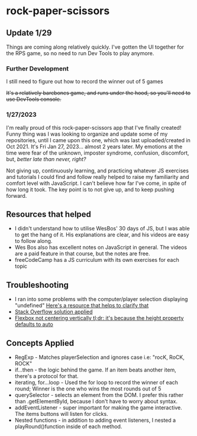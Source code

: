 # rock-paper-scissors

## Update 1/29
Things are coming along relatively quickly. I've gotten the UI together for the RPS game, so no need to run Dev Tools to play anymore. 

### Further Development
I still need to figure out how to record the winner out of 5 games 

~~It's a relatively barebones game, and runs under the hood, so you'll need to use DevTools console.~~

### 1/27/2023
I'm really proud of this rock-paper-scissors app that I've finally created! Funny thing was I was looking to organize and update some of my repositories,
until I came upon this one, which was last uploaded/created in Oct 2021. It's Fri Jan 27, 2023... almost 2 years later. My emotions at the time were fear
of the unknown, imposter syndrome, confusion, discomfort, but, *better late than never, right?*

Not giving up, continuously learning, and practicing whatever JS exercises and tutorials I could find and follow really helped to raise my familiarity and 
comfort level with JavaScript. I can't believe how far I've come, in spite of how long it took. The key point is to not give up, and to keep pushing
forward. 

## Resources that helped
* I didn't understand how to utilise WesBos' 30 days of JS, but I was able to get the hang of it. His explanations are clear, and his videos are easy to
follow along.
* Wes Bos also has excellent notes on JavaScript in general. The videos are a paid feature in that course, but the notes are free.
* freeCodeCamp has a JS curriculum with its own exercises for each topic

## Troubleshooting
* I ran into some problems with the computer/player selection displaying "undefined"
[Here's a resource that helps to clarify that](https://www.codecademy.com/forum_questions/53490c618c1ccc687f00181f)
* [Stack Overflow solution applied](https://stackoverflow.com/questions/39230557/js-rock-paper-scissor-buttons-instead-of-prompt)
* [Flexbox not centering vertically tl;dr: it's because the height property defaults to auto](https://stackoverflow.com/questions/37223622/flexbox-not-centering-content-vertically)

## Concepts Applied
* RegExp - Matches playerSelection and ignores case i.e: "rocK, RoCK, ROCK"
* if...then - the logic behind the game. If an item beats another item, there's a protocol for that.
* iterating, for...loop - Used the for loop to record the winner of each round; Winner is the one who wins the most rounds out of 5
* querySelector - selects an element from the DOM. I prefer this rather than .getElementById, because I don't have to worry about syntax. 
* addEventListener - super important for making the game interactive. The items buttons will listen for clicks. 
* Nested functions - in addition to adding event listeners, I nested a playRound()function inside of each method. 